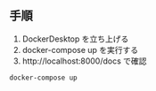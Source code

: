 ## 手順

1. DockerDesktop を立ち上げる
2. docker-compose up を実行する
3. http://localhost:8000/docs で確認

```
docker-compose up
```
